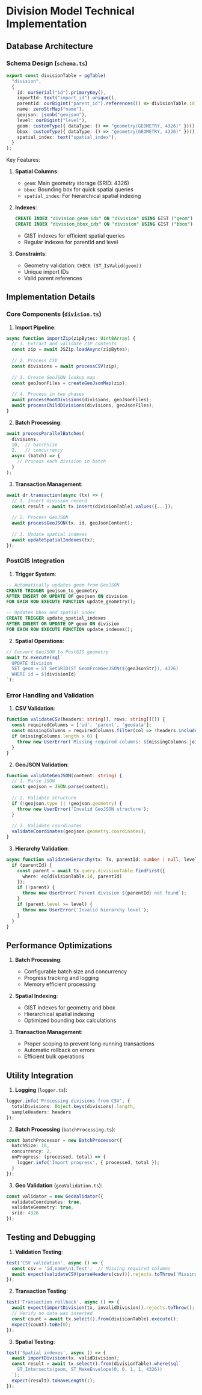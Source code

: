 # Division Model Technical Implementation

## Database Architecture

### Schema Design (`schema.ts`)

```typescript
export const divisionTable = pgTable(
  "division",
  {
    id: ourSerial("id").primaryKey(),
    importId: text("import_id").unique(),
    parentId: ourBigint("parent_id").references(() => divisionTable.id),
    name: zeroStrMap("name"),
    geojson: jsonb("geojson"),
    level: ourBigint("level"),
    geom: customType({ dataType: () => "geometry(GEOMETRY, 4326)" })(),
    bbox: customType({ dataType: () => "geometry(GEOMETRY, 4326)" })(),
    spatial_index: text("spatial_index"),
  }
);
```

Key Features:
1. **Spatial Columns**:
   - `geom`: Main geometry storage (SRID: 4326)
   - `bbox`: Bounding box for quick spatial queries
   - `spatial_index`: For hierarchical spatial indexing

2. **Indexes**:
   ```sql
   CREATE INDEX "division_geom_idx" ON "division" USING GIST ("geom")
   CREATE INDEX "division_bbox_idx" ON "division" USING GIST ("bbox")
   ```
   - GIST indexes for efficient spatial queries
   - Regular indexes for parentId and level

3. **Constraints**:
   - Geometry validation: `CHECK (ST_IsValid(geom))`
   - Unique import IDs
   - Valid parent references

## Implementation Details

### Core Components (`division.ts`)

1. **Import Pipeline**:
```typescript
async function importZip(zipBytes: Uint8Array) {
  // 1. Extract and validate ZIP contents
  const zip = await JSZip.loadAsync(zipBytes);
  
  // 2. Process CSV
  const divisions = await processCSV(zip);
  
  // 3. Create GeoJSON lookup map
  const geoJsonFiles = createGeoJsonMap(zip);
  
  // 4. Process in two phases
  await processRootDivisions(divisions, geoJsonFiles);
  await processChildDivisions(divisions, geoJsonFiles);
}
```

2. **Batch Processing**:
```typescript
await processParallelBatches(
  divisions,
  10,  // batchSize
  2,   // concurrency
  async (batch) => {
    // Process each division in batch
  }
);
```

3. **Transaction Management**:
```typescript
await dr.transaction(async (tx) => {
  // 1. Insert division record
  const result = await tx.insert(divisionTable).values({...});
  
  // 2. Process GeoJSON
  await processGeoJSON(tx, id, geoJsonContent);
  
  // 3. Update spatial indexes
  await updateSpatialIndexes(tx);
});
```

### PostGIS Integration

1. **Trigger System**:
```sql
-- Automatically updates geom from GeoJSON
CREATE TRIGGER geojson_to_geometry
AFTER INSERT OR UPDATE OF geojson ON division
FOR EACH ROW EXECUTE FUNCTION update_geometry();

-- Updates bbox and spatial_index
CREATE TRIGGER update_spatial_indexes
AFTER INSERT OR UPDATE OF geom ON division
FOR EACH ROW EXECUTE FUNCTION update_indexes();
```

2. **Spatial Operations**:
```typescript
// Convert GeoJSON to PostGIS geometry
await tx.execute(sql`
  UPDATE division 
  SET geom = ST_SetSRID(ST_GeomFromGeoJSON(${geoJsonStr}), 4326)
  WHERE id = ${divisionId}
`);
```

### Error Handling and Validation

1. **CSV Validation**:
```typescript
function validateCSV(headers: string[], rows: string[][]) {
  const requiredColumns = ['id', 'parent', 'geodata'];
  const missingColumns = requiredColumns.filter(col => !headers.includes(col));
  if (missingColumns.length > 0) {
    throw new UserError(`Missing required columns: ${missingColumns.join(', ')}`);
  }
}
```

2. **GeoJSON Validation**:
```typescript
function validateGeoJSON(content: string) {
  // 1. Parse JSON
  const geojson = JSON.parse(content);
  
  // 2. Validate structure
  if (!geojson.type || !geojson.geometry) {
    throw new UserError('Invalid GeoJSON structure');
  }
  
  // 3. Validate coordinates
  validateCoordinates(geojson.geometry.coordinates);
}
```

3. **Hierarchy Validation**:
```typescript
async function validateHierarchy(tx: Tx, parentId: number | null, level: number) {
  if (parentId) {
    const parent = await tx.query.divisionTable.findFirst({
      where: eq(divisionTable.id, parentId)
    });
    if (!parent) {
      throw new UserError(`Parent division ${parentId} not found`);
    }
    if (parent.level >= level) {
      throw new UserError('Invalid hierarchy level');
    }
  }
}
```

## Performance Optimizations

1. **Batch Processing**:
   - Configurable batch size and concurrency
   - Progress tracking and logging
   - Memory efficient processing

2. **Spatial Indexing**:
   - GIST indexes for geometry and bbox
   - Hierarchical spatial indexing
   - Optimized bounding box calculations

3. **Transaction Management**:
   - Proper scoping to prevent long-running transactions
   - Automatic rollback on errors
   - Efficient bulk operations

## Utility Integration

1. **Logging** (`logger.ts`):
```typescript
logger.info('Processing divisions from CSV', {
  totalDivisions: Object.keys(divisions).length,
  sampleHeaders: headers
});
```

2. **Batch Processing** (`batchProcessing.ts`):
```typescript
const batchProcessor = new BatchProcessor({
  batchSize: 10,
  concurrency: 2,
  onProgress: (processed, total) => {
    logger.info('Import progress', { processed, total });
  }
});
```

3. **Geo Validation** (`geoValidation.ts`):
```typescript
const validator = new GeoValidator({
  validateCoordinates: true,
  validateGeometry: true,
  srid: 4326
});
```

## Testing and Debugging

1. **Validation Testing**:
```typescript
test('CSV validation', async () => {
  const csv = 'id,name\n1,Test';  // Missing required columns
  await expect(validateCSV(parseHeaders(csv))).rejects.toThrow('Missing required columns');
});
```

2. **Transaction Testing**:
```typescript
test('Transaction rollback', async () => {
  await expect(importDivision(tx, invalidDivision)).rejects.toThrow();
  // Verify no data was inserted
  const count = await tx.select().from(divisionTable).execute();
  expect(count).toBe(0);
});
```

3. **Spatial Testing**:
```typescript
test('Spatial indexes', async () => {
  await importDivision(tx, validDivision);
  const result = await tx.select().from(divisionTable).where(sql`
    ST_Intersects(geom, ST_MakeEnvelope(0, 0, 1, 1, 4326))
  `);
  expect(result).toHaveLength(1);
});
```
